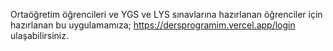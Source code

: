 Ortaöğretim öğrencileri ve YGS ve LYS sınavlarına hazırlanan öğrenciler için hazırlanan bu uygulamamıza;
<a>https://dersprogramim.vercel.app/login</a> ulaşabilirsiniz.
